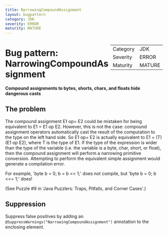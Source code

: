 ```yaml
---
title: NarrowingCompoundAssignment
layout: bugpattern
category: JDK
severity: ERROR
maturity: MATURE
---
```


<!--
*** AUTO-GENERATED, DO NOT MODIFY ***
To make changes, edit the @BugPattern annotation or the explanation in docs/bugpattern.
-->

<div style="float:right;"><table id="metadata">
<tr><td>Category</td><td>JDK</td></tr>
<tr><td>Severity</td><td>ERROR</td></tr>
<tr><td>Maturity</td><td>MATURE</td></tr>
</table></div>

# Bug pattern: NarrowingCompoundAssignment
__Compound assignments to bytes, shorts, chars, and floats hide dangerous casts__

## The problem
The compound assignment E1 op= E2 could be mistaken for being equivalent to  E1 = E1 op E2. However, this is not the case: compound  assignment operators automatically cast the result of the computation to the type on the left hand side. So E1 op= E2 is actually equivalent to E1 = (T) (E1 op E2), where T is the type of E1. If the type of the expression is wider than the type of the variable (i.e. the variable is a byte, char, short, or float), then the compound assignment will perform a narrowing primitive conversion. Attempting to perform the equivalent simple assignment would generate a compilation error.

 For example, 'byte b = 0; b = b << 1;' does not compile, but 'byte b = 0; b <<= 1;' does!

 (See Puzzle #9 in 'Java Puzzlers: Traps, Pitfalls, and Corner Cases'.)

## Suppression
Suppress false positives by adding an `@SuppressWarnings("NarrowingCompoundAssignment")` annotation to the enclosing element.
